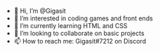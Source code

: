 - 👋 Hi, I’m @Gigasit
- 👀 I’m interested in coding games and front ends
- 🌱 I’m currently learning HTML and CSS
- 💞️ I’m looking to collaborate on basic projects
- 📫 How to reach me: Gigasit#7212 on Discord
